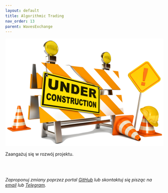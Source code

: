 ```yaml
---
layout: default
title: Algorithmic Trading
nav_order: 13
parent: WavesExchange
---
```


![Under Construction](/images/under-construction.png)

Zaangażuj się w rozwój projektu.

\
\
\
*Zaproponuj zmiany poprzez portal [GitHub](https://github.com/wxpl/wxpl.github.io) lub skontaktuj się pisząc na [email](mailto:contact@wxpl.club) lub [Telegram](https://t.me/waves_polska).*